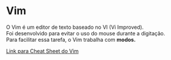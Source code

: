 # Vim

O Vim é um editor de texto baseado no VI (Vi Improved).  
Foi desenvolvido para evitar o uso do mouse durante a digitação.  
Para facilitar essa tarefa, o Vim trabalha com **modos.**  

[Link para Cheat Sheet do Vim](https://vim.rtorr.com/lang/pt_br)  
